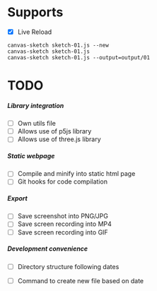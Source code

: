 # Supports
- [x] Live Reload
```
canvas-sketch sketch-01.js --new
canvas-sketch sketch-01.js
canvas-sketch sketch-01.js --output=output/01
```

# TODO
##### Library integration
- [ ] Own utils file
- [ ] Allows use of p5js library
- [ ] Allows use of three.js library
##### Static webpage
- [ ] Compile and minify into static html page
- [ ] Git hooks for code compilation
##### Export
- [ ] Save screenshot into PNG/JPG
- [ ] Save screen recording into MP4
- [ ] Save screen recording into GIF
##### Development convenience
- [ ] Directory structure following dates
- [ ] Command to create new file based on date

